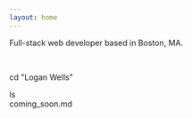 ```yaml
---
layout: home
---
```

Full-stack web developer based in Boston, MA.
<p>&nbsp;</p>

<div class="bash">
<p>cd "Logan Wells"</p>
<p>ls <br/>coming_soon.md</p>
<p></p>
</div>
